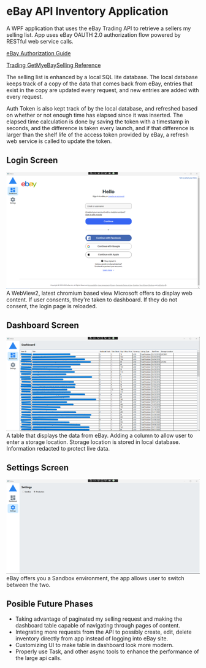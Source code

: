 # eBay API Inventory Application

A WPF application that uses the eBay Trading API to retrieve a sellers my selling list. App uses eBay OAUTH 2.0 authorization flow powered by RESTful web service calls. 

[eBay Authorization Guide](https://developer.ebay.com/api-docs/static/authorization_guide_landing.html)

[Trading GetMyeBaySelling Reference](https://developer.ebay.com/Devzone/XML/docs/Reference/eBay/GetMyeBaySelling.html)

The selling list is enhanced by a local SQL lite database. The local database keeps track of a copy of the data that comes back from eBay, entries that exist in the copy are updated every request, and new entries are added with every request. 

Auth Token is also kept track of by the local database, and refreshed based on whether or not enough time has elapsed since it was inserted. The elapsed time calculation is done by saving the token with a timestamp in seconds, and the difference is taken every launch, and if that difference is larger than the shelf life of the access token provided by eBay, a refresh web service is called to update the token. 

## Login Screen
![login](Screenshots/login.png)
A WebView2, latest chromium based view Microsoft offers to display web content. If user consents, they're taken to dashboard. If they do not consent, the login page is reloaded. 

## Dashboard Screen
![dashboard](Screenshots/dashboard.png)
A table that displays the data from eBay. Adding a column to allow user to enter a storage location. Storage location is stored in local database. 
Information redacted to protect live data.

## Settings Screen
![settings](Screenshots/settings.png)
eBay offers you a Sandbox environment, the app allows user to switch between the two. 

## Posible Future Phases
* Taking advantage of paginated my selling request and making the dashboard table capable of navigating through pages of content.
* Integrating more requests from the API to possibly create, edit, delete inventory directly from app instead of logging into eBay site.
* Customizing UI to make table in dashboard look more modern. 
* Properly use Task, and other async tools to enhance the performance of the large api calls. 